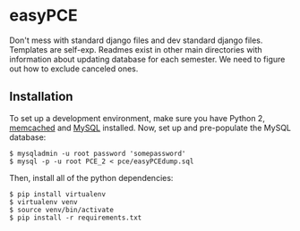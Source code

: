 easyPCE
=======

Don't mess with standard django files and dev standard django files. Templates are self-exp.
Readmes exist in other main directories with information about updating database for each 
semester. We need to figure out how to exclude canceled ones.


Installation
------------

<!-- TODO: Put all of this into a setup.py kind of deal -->

To set up a development environment, make sure you have Python 2,
[memcached][] and [MySQL][] installed. Now, set up and pre-populate the MySQL
database:

[memcached]: https://memcached.org/
[MySQL]: https://dev.mysql.com/doc/refman/5.7/en/installing.html

```shell
$ mysqladmin -u root password 'somepassword'
$ mysql -p -u root PCE_2 < pce/easyPCEdump.sql
```

Then, install all of the python dependencies:

```shell
$ pip install virtualenv
$ virtualenv venv
$ source venv/bin/activate
$ pip install -r requirements.txt
```
